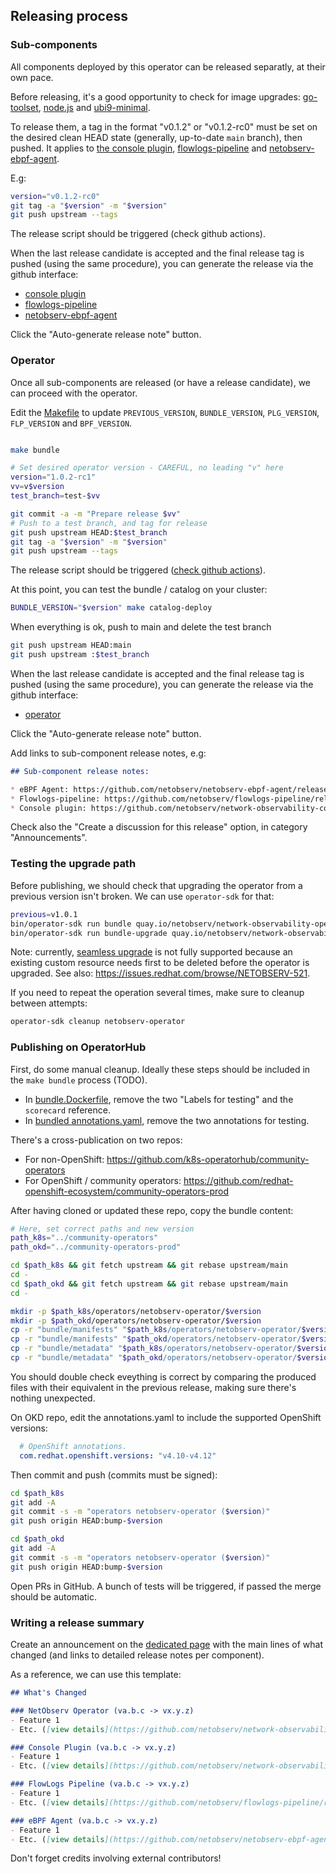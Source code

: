 ## Releasing process

### Sub-components

All components deployed by this operator can be released separatly, at their own pace.

Before releasing, it's a good opportunity to check for image upgrades: [go-toolset](https://catalog.redhat.com/software/containers/ubi9/go-toolset/61e5c00b4ec9945c18787690), [node.js](https://catalog.redhat.com/software/containers/ubi9/nodejs-16/61a60604c17162a20c1c6a2e) and [ubi9-minimal](https://catalog.redhat.com/software/containers/ubi9-minimal/61832888c0d15aff4912fe0d).

To release them, a tag in the format "v0.1.2" or "v0.1.2-rc0" must be set on the desired clean HEAD state (generally, up-to-date `main` branch), then pushed. It applies to [the console plugin](https://github.com/netobserv/network-observability-console-plugin/), [flowlogs-pipeline](https://github.com/netobserv/flowlogs-pipeline) and [netobserv-ebpf-agent](https://github.com/netobserv/netobserv-ebpf-agent).

E.g:

```bash
version="v0.1.2-rc0"
git tag -a "$version" -m "$version"
git push upstream --tags
```

The release script should be triggered (check github actions).

When the last release candidate is accepted and the final release tag is pushed (using the same procedure), you can generate the release via the github interface:
- [console plugin](https://github.com/netobserv/network-observability-console-plugin/releases/new)
- [flowlogs-pipeline](https://github.com/netobserv/flowlogs-pipeline/releases/new)
- [netobserv-ebpf-agent](https://github.com/netobserv/netobserv-ebpf-agent/releases/new)

Click the "Auto-generate release note" button.

### Operator

Once all sub-components are released (or have a release candidate), we can proceed with the operator.

Edit the [Makefile](./Makefile) to update `PREVIOUS_VERSION`, `BUNDLE_VERSION`, `PLG_VERSION`, `FLP_VERSION` and `BPF_VERSION`.

```bash

make bundle

# Set desired operator version - CAREFUL, no leading "v" here
version="1.0.2-rc1"
vv=v$version
test_branch=test-$vv

git commit -a -m "Prepare release $vv"
# Push to a test branch, and tag for release
git push upstream HEAD:$test_branch
git tag -a "$version" -m "$version"
git push upstream --tags
```

The release script should be triggered ([check github actions](https://github.com/netobserv/network-observability-operator/actions)).

At this point, you can test the bundle / catalog on your cluster:

```bash
BUNDLE_VERSION="$version" make catalog-deploy
```

When everything is ok, push to main and delete the test branch

```bash
git push upstream HEAD:main
git push upstream :$test_branch
```

When the last release candidate is accepted and the final release tag is pushed (using the same procedure), you can generate the release via the github interface:
- [operator](https://github.com/netobserv/network-observability-operator/releases/new)

Click the "Auto-generate release note" button.

Add links to sub-component release notes, e.g:

```md
## Sub-component release notes:

* eBPF Agent: https://github.com/netobserv/netobserv-ebpf-agent/releases/tag/v0.1.2
* Flowlogs-pipeline: https://github.com/netobserv/flowlogs-pipeline/releases/tag/v0.1.3
* Console plugin: https://github.com/netobserv/network-observability-console-plugin/releases/tag/v0.1.4
```

Check also the "Create a discussion for this release" option, in category "Announcements".

### Testing the upgrade path

Before publishing, we should check that upgrading the operator from a previous version isn't broken. We can use `operator-sdk` for that:

```bash
previous=v1.0.1
bin/operator-sdk run bundle quay.io/netobserv/network-observability-operator-bundle:$previous --timeout 5m
bin/operator-sdk run bundle-upgrade quay.io/netobserv/network-observability-operator-bundle:$vv --timeout 5m
```

Note: currently, [seamless upgrade](https://sdk.operatorframework.io/docs/overview/operator-capabilities/#level-2---seamless-upgrades) is not fully supported because an existing custom resource needs first to be deleted before the operator is upgraded. See also: https://issues.redhat.com/browse/NETOBSERV-521.

If you need to repeat the operation several times, make sure to cleanup between attempts:

```bash
operator-sdk cleanup netobserv-operator
```


### Publishing on OperatorHub

First, do some manual cleanup. Ideally these steps should be included in the `make bundle` process (TODO).
- In [bundle.Dockerfile](./bundle.Dockerfile), remove the two "Labels for testing" and the `scorecard` reference.
- In [bundled annotations.yaml](./bundle/metadata/annotations.yaml), remove the two annotations for testing.

There's a cross-publication on two repos:
- For non-OpenShift: https://github.com/k8s-operatorhub/community-operators
- For OpenShift / community operators: https://github.com/redhat-openshift-ecosystem/community-operators-prod

After having cloned or updated these repo, copy the bundle content:

```bash
# Here, set correct paths and new version
path_k8s="../community-operators"
path_okd="../community-operators-prod"

cd $path_k8s && git fetch upstream && git rebase upstream/main
cd -
cd $path_okd && git fetch upstream && git rebase upstream/main
cd -

mkdir -p $path_k8s/operators/netobserv-operator/$version
mkdir -p $path_okd/operators/netobserv-operator/$version
cp -r "bundle/manifests" "$path_k8s/operators/netobserv-operator/$version"
cp -r "bundle/manifests" "$path_okd/operators/netobserv-operator/$version"
cp -r "bundle/metadata" "$path_k8s/operators/netobserv-operator/$version"
cp -r "bundle/metadata" "$path_okd/operators/netobserv-operator/$version"
```

You should double check eveything is correct by comparing the produced files with their equivalent in the previous release,
making sure there's nothing unexpected.

On OKD repo, edit the annotations.yaml to include the supported OpenShift versions:

```yaml
  # OpenShift annotations.
  com.redhat.openshift.versions: "v4.10-v4.12"
```

Then commit and push (commits must be signed):

```bash
cd $path_k8s
git add -A
git commit -s -m "operators netobserv-operator ($version)"
git push origin HEAD:bump-$version

cd $path_okd
git add -A
git commit -s -m "operators netobserv-operator ($version)"
git push origin HEAD:bump-$version
```

Open PRs in GitHub. A bunch of tests will be triggered, if passed the merge should be automatic.

### Writing a release summary

Create an announcement on the [dedicated page](https://github.com/netobserv/network-observability-operator/discussions/categories/announcements) with the main lines of what changed (and links to detailed release notes per component).

As a reference, we can use this template:

```md
## What's Changed

### NetObserv Operator (va.b.c -> vx.y.z)
- Feature 1
- Etc. ([view details](https://github.com/netobserv/network-observability-operator/releases/tag/x.y.z))

### Console Plugin (va.b.c -> vx.y.z)
- Feature 1
- Etc. ([view details](https://github.com/netobserv/network-observability-console-plugin/releases/tag/vx.y.z))

### FlowLogs Pipeline (va.b.c -> vx.y.z)
- Feature 1
- Etc. ([view details](https://github.com/netobserv/flowlogs-pipeline/releases/tag/vx.y.z))

### eBPF Agent (va.b.c -> vx.y.z)
- Feature 1
- Etc. ([view details](https://github.com/netobserv/netobserv-ebpf-agent/releases/tag/vx.y.z))
```

Don't forget credits involving external contributors!
